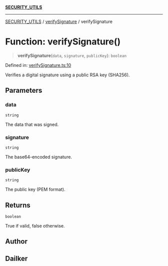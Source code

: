 [**SECURITY_UTILS**](../../README.md)

***

[SECURITY_UTILS](../../README.md) / [verifySignature](../README.md) / verifySignature

# Function: verifySignature()

> **verifySignature**(`data`, `signature`, `publicKey`): `boolean`

Defined in: [verifySignature.ts:10](https://github.com/dailker/everyutil-js/blob/7799f3f003cb23f425be3f1c83c38483e2648188/src/security/verifySignature.ts#L10)

Verifies a digital signature using a public RSA key (SHA256).

## Parameters

### data

`string`

The data that was signed.

### signature

`string`

The base64-encoded signature.

### publicKey

`string`

The public key (PEM format).

## Returns

`boolean`

True if valid, false otherwise.

## Author

## Dailker
